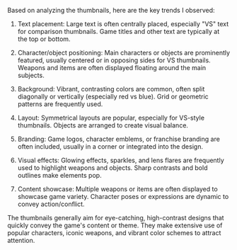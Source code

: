 Based on analyzing the thumbnails, here are the key trends I observed:

1. Text placement: Large text is often centrally placed, especially "VS" text for comparison thumbnails. Game titles and other text are typically at the top or bottom.

2. Character/object positioning: Main characters or objects are prominently featured, usually centered or in opposing sides for VS thumbnails. Weapons and items are often displayed floating around the main subjects.

3. Background: Vibrant, contrasting colors are common, often split diagonally or vertically (especially red vs blue). Grid or geometric patterns are frequently used.

4. Layout: Symmetrical layouts are popular, especially for VS-style thumbnails. Objects are arranged to create visual balance.

5. Branding: Game logos, character emblems, or franchise branding are often included, usually in a corner or integrated into the design.

6. Visual effects: Glowing effects, sparkles, and lens flares are frequently used to highlight weapons and objects. Sharp contrasts and bold outlines make elements pop.

7. Content showcase: Multiple weapons or items are often displayed to showcase game variety. Character poses or expressions are dynamic to convey action/conflict.

The thumbnails generally aim for eye-catching, high-contrast designs that quickly convey the game's content or theme. They make extensive use of popular characters, iconic weapons, and vibrant color schemes to attract attention.
